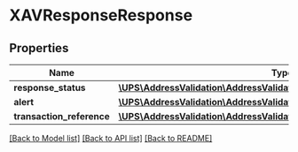 # XAVResponseResponse

## Properties
Name | Type | Description | Notes
------------ | ------------- | ------------- | -------------
**response_status** | [**\UPS\AddressValidation\AddressValidation\ResponseResponseStatus**](ResponseResponseStatus.md) |  | 
**alert** | [**\UPS\AddressValidation\AddressValidation\ResponseAlert**](ResponseAlert.md) |  | [optional] 
**transaction_reference** | [**\UPS\AddressValidation\AddressValidation\ResponseTransactionReference**](ResponseTransactionReference.md) |  | [optional] 

[[Back to Model list]](../../README.md#documentation-for-models) [[Back to API list]](../../README.md#documentation-for-api-endpoints) [[Back to README]](../../README.md)

